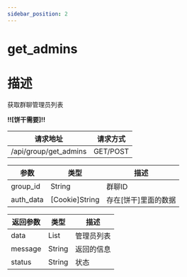 ```yaml
---
sidebar_position: 2
---
```

# get_admins
# 描述
获取群聊管理员列表

**!!\[饼干需要\]!!**



| 请求地址 | 请求方式 |
| --- | --- |
| /api/group/get_admins | GET/POST |


|参数|类型|描述|
|---|---|---|
|group_id|String|群聊ID|
|auth_data|\[Cookie\]String|存在\[饼干\]里面的数据|

|返回参数|类型|描述|
|---|---|---|
|data|List|管理员列表|
|message|String|返回的信息|
|status|String|状态|
